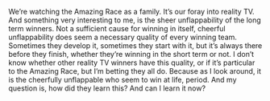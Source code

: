 We’re watching the Amazing Race as a family. It’s our foray into reality TV. And something very interesting to me, is the sheer unflappability of the long term winners. Not a sufficient cause for winning in itself, cheerful unflappability does seem a necessary quality of every winning team. Sometimes they develop it, sometimes they start with it, but it’s always there before they finish, whether they’re winning in the short term or not. I don’t know whether other reality TV winners have this quality, or if it’s particular to the Amazing Race, but I’m betting they all do. Because as I look around, it is the cheerfully unflappable who seem to win at life, period. And my question is, how did they learn this? And can I learn it now?